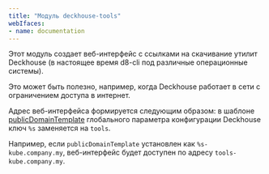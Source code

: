 ```yaml
---
title: "Модуль deckhouse-tools"
webIfaces:
- name: documentation
---
```


Этот модуль создает веб-интерфейс с ссылками на скачивание утилит Deckhouse (в настоящее время d8-cli под различные операционные системы).

Это может быть полезно, например, когда Deckhouse работает в сети с ограничением доступа в интернет.

Адрес веб-интерфейса формируется следующим образом: в шаблоне [publicDomainTemplate](../../deckhouse-configure-global.html#parameters-modules-publicdomaintemplate) глобального параметра конфигурации Deckhouse ключ `%s` заменяется на `tools`.

Например, если `publicDomainTemplate` установлен как `%s-kube.company.my`, веб-интерфейс будет доступен по адресу `tools-kube.company.my`.
